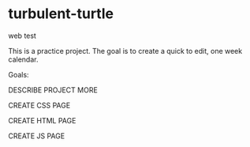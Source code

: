 # turbulent-turtle
web test

This is a practice project. The goal is to create a quick to edit, one week calendar.

Goals:

DESCRIBE PROJECT MORE

CREATE CSS PAGE

CREATE HTML PAGE

CREATE JS PAGE
